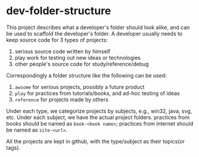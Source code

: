 dev-folder-structure
=========================

This project describes what a developer's folder should look alike, and can be used to scaffold the developer's folder.
A developer usually needs to keep source code for 3 types of projects:
1. serious source code written by himself
2. play work for testing out new ideas or technologies
3. other people's source code for study/reference/debug

Correspondingly a folder structure like the following can be used:
1. `awsome` for serious projects, possibly a future product
2. `play` for practices from tutorials/books, and ad-hoc testing of ideas
3. `reference` for projects made by others

Under each type, we categorize projects by subjects, e.g., win32, java, svg, etc.
Under each subject, we have the actual project folders. practices from books should be named as `book-<book name>`; practices from internet should be named as `site-<url>`.

All the projects are kept in github, with the type/subject as their topics(or tags).

